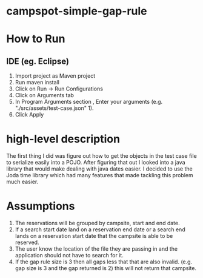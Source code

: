 # campspot-simple-gap-rule

# How to Run
  ## IDE (eg. Eclipse)
  1. Import project as Maven project
  2. Run maven install
  3. Click on Run -> Run Configurations
  4. Click on Arguments tab
  5. In Program Arguments section , Enter your arguments (e.g. "./src/assets/test-case.json" 1).
  6. Click Apply

# high-level description
  The first thing I did was figure out how to get the objects in the test case file to serialize easily into a POJO.
  After figuring that out I looked into a java library that would make dealing with java dates easier. I decided to use the 
  Joda time library which had many features that made tackling this problem much easier.
  

# Assumptions
1.	The reservations will be grouped by campsite, start and end date.
2.	If a search start date land on a reservation end date or a search end lands on a reservation start date that the campsite is able to be reserved.
3. The user know the location of the file they are passing in and the application should not have to search for it.
4. If the gap rule size is 3 then all gaps less that that are also invalid. (e.g. gap size is 3 and the gap returned is 2)        this will not return that campsite.
